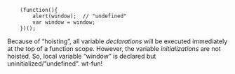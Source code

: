 <code>
    (function(){
        alert(window);  // "undefined"
        var window = window;
    })();
</code>

Because of “hoisting”, all variable *declarations* will be executed immediately at the top of a function scope. However, the variable *initializations* are not hoisted. So, local variable “window” is declared but uninitialized/”undefined”. wt-fun!